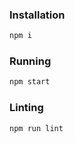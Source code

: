### Installation
```bash
npm i
```

### Running
```bash
npm start
```

### Linting
```
npm run lint
```
